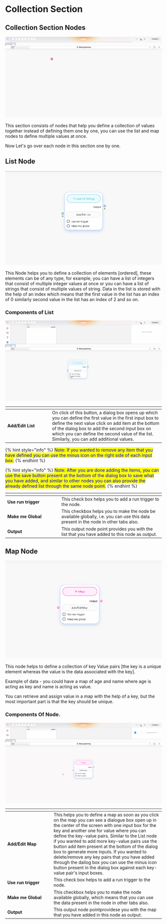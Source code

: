 # Collection Section

## Collection Section Nodes

![](../../.gitbook/assets/collection-nodes.gif)

This section consists of nodes that help you define a collection of values together instead of defining them one by one, you can use the list and map nodes to define multiple values at once.

Now Let's go over each node in this section one by one.

## List Node

![](../../.gitbook/assets/list.png)

This Node helps you to define a collection of elements \[ordered], these elements can be of any type, for example, you can have a list of integers that consist of multiple integer values at once or you can have a list of strings that consist of multiple values of string. Data in the list is stored with the help of an index which means that the first value in the list has an index of 0 similarly second value in the list has an index of 2 and so on.

### Components of List

![](../../.gitbook/assets/collection-list.gif)

<table><thead><tr><th width="130"></th><th></th></tr></thead><tbody><tr><td><strong>Add/Edit List</strong> </td><td>On click of this button, a dialog box opens up which you can define the first value in the first input box to define the next value click on add item at the bottom of the dialog box to add the second input box on which you can define the second value of the list. Similarly, you can add additional values.</td></tr></tbody></table>

{% hint style="info" %}
<mark style="color:blue;">Note: If you wanted to remove any item that you have defined you can use the minus icon on the right side of each input box.</mark>
{% endhint %}

{% hint style="info" %}
<mark style="color:blue;">Note: After you are done adding the items, you can use the save button present at the bottom of the dialog box to save what you have added, and similar to other nodes you can also provide the already defined list through the same node point.</mark>
{% endhint %}

<table><thead><tr><th width="160"></th><th></th></tr></thead><tbody><tr><td><strong>Use run trigger</strong></td><td>This check box helps you to add a run trigger to the node.</td></tr><tr><td><strong>Make me Global</strong></td><td>This checkbox helps you to make the node be available globally, i.e. you can use this data present in the node in other tabs also.</td></tr><tr><td><strong>Output</strong></td><td>This output node point provides you with the list that you have added to this node as output.</td></tr></tbody></table>

## Map Node

![](../../.gitbook/assets/map.png)

This node helps to define a collection of key Value pairs \[the key is a unique element whereas the value is the data associated with the key].

Example of data - you could have a map of age and name where age is acting as key and name is acting as value.

You can retrieve and assign value in a map with the help of a key, but the most important part is that the key should be unique.

### Components Of Node.

![](../../.gitbook/assets/collection-map.gif)

<table><thead><tr><th width="135"></th><th></th></tr></thead><tbody><tr><td><strong>Add/Edit Map</strong></td><td>This helps you to define a map as soon as you click on the map you can see a dialogue box open up in the center of the screen with one input box for the key and another one for value where you can define the key-value pairs. Similar to the List node if you wanted to add more key-value pairs use the button add item present at the bottom of the dialog box to generate more inputs. If you wanted to delete/remove any key pairs that you have added through the dailog box you can use the minus icon button present in the dialog box against each key-value pair's input boxes.</td></tr><tr><td><strong>Use run trigger</strong></td><td>This check box helps to add a run trigger to the node.</td></tr><tr><td><strong>Make me Global</strong></td><td>This checkbox helps you to make the node available globally, which means that you can use the data present in the node in other tabs also.</td></tr><tr><td><strong>Output</strong></td><td> This output node pointprovidese you with the map that you have added in this node as output.</td></tr></tbody></table>
